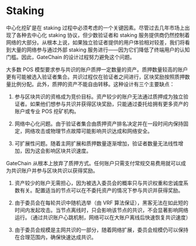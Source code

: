 # Staking

中心化挖矿是在 staking 过程中必须考虑的一个关键因素。尽管过去几年市场上出现了各种去中心化 staking 协议，但少数验证者和 staking 服务提供商仍然控制着网络的大部分。从根本上说，如果独立验证者提供的用户体验相对较差，我们将看到大量的网络参与通过外部 staking 服务进行——因为它们降低了终端用户的认知门槛。因此，GateChain 的设计过程努力避免这个问题。

大多数 POS 模型要求参与共识的账户质押一定数量的资产。质押数量较高的账户更有可能被选入验证者集合。共识过程仅在验证者之间进行，区块奖励按照质押数量比例分配。此外，质押的资产不能自由转移。这种设计有三个主要缺点：

1. 参与区块共识的资格成为竞价目标。资产较少的账户无法通过质押成为独立验证者。如果他们想参与共识并获得区块奖励，只能通过委托给拥有更多资产的账户或专业 POS 挖矿机构。

2. 网络中心化问题。由于验证者集合由质押资产排名决定并在一段时间内保持固定，网络攻击或物理节点故障可能影响共识达成和网络安全。

3. 可扩展性问题。随着主网扩展和质押数量逐渐增加，验证者数量无法线性增加，因为这会影响区块共识速度。

GateChain 从根本上放弃了质押方式。任何账户只需支付常规交易费用就可以成为共识账户并参与区块共识以获得奖励。

1. 资产较少的账户无需担心，因为被选入委员会的概率只与共识权重和忠诚度系数有关。配置适当的节点可以在不委托资产的情况下参与共识并获得奖励。

2. 由于委员会在每轮共识中随机选举（由 VRF 算法保证），黑客无法在如此短的时间内发起攻击。当节点离线时，只会影响该节点的共识，不会显著影响网络运行。（通过共识账户心跳机制，网络可以在大账户离线后快速恢复共识速度）

3. 由于委员会规模是主网共识的一部分，随着网络扩展，委员会规模仍可以保持在合理范围内，确保快速达成共识。
